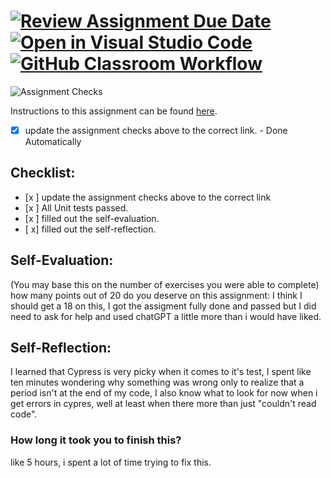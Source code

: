 [![Review Assignment Due Date](https://classroom.github.com/assets/deadline-readme-button-24ddc0f5d75046c5622901739e7c5dd533143b0c8e959d652212380cedb1ea36.svg)](https://classroom.github.com/a/1-StSSCt)
[![Open in Visual Studio Code](https://classroom.github.com/assets/open-in-vscode-718a45dd9cf7e7f842a935f5ebbe5719a5e09af4491e668f4dbf3b35d5cca122.svg)](https://classroom.github.com/online_ide?assignment_repo_id=13636339&assignment_repo_type=AssignmentRepo)
[![GitHub Classroom Workflow](https://github.com/IT3049C-Lively-FA23/js-and-dom-exercises-irvinese/actions/workflows/classroom.yml/badge.svg)](https://github.com/IT3049C-Lively-FA23/js-and-dom-exercises-irvinese/actions/workflows/classroom.yml)
===================================
![Assignment Checks](https://github.com/IT3049C/JS-and-DOM-Exercises/workflows/Assignment%20Checks/badge.svg)

Instructions to this assignment can be found [here](https://reedws.github.io/IT3049C/coursework/labs/js-and-dom-exercises/).
- [x] update the assignment checks above to the correct link. - Done Automatically
## Checklist:
- [x ] update the assignment checks above to the correct link
- [x ] All Unit tests passed.
- [x ] filled out the self-evaluation.
- [ x] filled out the self-reflection.

## Self-Evaluation: 
(You may base this on the number of exercises you were able to complete)
how many points out of 20 do you deserve on this assignment:
I think I should get a 18 on this, I got the assigment fully done and passed but I did need to ask for help and used chatGPT a little more than i would have liked.

## Self-Reflection:
<!-- What did you learn that you found interesting -->
I learned that Cypress is very picky when it comes to it's test, I spent like ten minutes wondering why something was wrong only to realize that a period isn't at the end of my code, I also know what to look for now when i get errors in cypres, well at least when there more than just "couldn't read code".
### How long it took you to finish this?
like 5 hours, i spent a lot of time trying to fix this.

